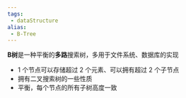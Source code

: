 ```yaml
---
tags:
 - dataStructure 
alias:
 - B-Tree
---
```

**B树**是一种平衡的**多路**搜索树，多用于文件系统、数据库的实现
-   1 个节点可以存储超过 2 个元素、可以拥有超过 2 个子节点
-   拥有二叉搜索树的一些性质
-   平衡，每个节点的所有子树高度一致
